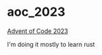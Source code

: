 # aoc_2023
[Advent of Code 2023](https://adventofcode.com/2023/)

I'm doing it mostly to learn rust
